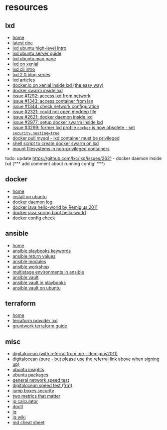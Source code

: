 
resources
=========

lxd
---

* [home](https://linuxcontainers.org/lxd/)
* [latest doc](https://lxd.readthedocs.io/en/latest/)
* [lxd ubuntu high-level intro](https://www.ubuntu.com/containers/lxd)
* [lxd ubuntu server guide](https://help.ubuntu.com/lts/serverguide/lxd.html)
* [lxd ubuntu man page](http://manpages.ubuntu.com/manpages/xenial/man1/lxd.1.html)
* [lxd on xenial](https://www.hiroom2.com/2016/06/19/ubuntu-16-04-run-containers-with-lxd-lxc)
* [lxd cli intro](https://linuxcontainers.org/lxd/getting-started-cli/)
* [lxd 2.0 blog series](https://stgraber.org/2016/03/11/lxd-2-0-blog-post-series-012/)
* [lxd articles](https://linuxcontainers.org/lxd/articles/)
* [docker.io on xenial inside lxd (the easy way)](https://s3hh.wordpress.com/2016/04/09/docker-in-lxd/)
* [docker swarm inside lxd](http://andrea.corbellini.name/2016/04/13/docker-swarm-inside-lxc/)
* [issue #1292: access lxd from network](https://github.com/lxc/lxd/issues/1292)
* [issue #1343: access container from lan](https://github.com/lxc/lxd/issues/1343)
* [issue #1344: check network configuration](https://github.com/lxc/lxd/issues/1344)
* [issue #2321: could not open moddep file](https://github.com/lxc/lxd/issues/2321)
* [issue #2621: docker daemon inside lxd](https://github.com/lxc/lxd/issues/2621)
* [issue #2977: setup docker swarm inside lxd](https://github.com/lxc/lxd/issues/2977)
* [issue #3299: former lxd profile `docker` is now obsolete - set `security.nesting=true`](https://github.com/lxc/lxd/issues/3299)
* [docker pull mysql - lxd container must be privileged](https://stackoverflow.com/questions/45731683/docker-pull-operation-not-permitted)
* [shell script to create docker swarm on lxd](https://gist.github.com/LawfulHacker/1f95ba8e1cfb566bb4167019c37ba5bd)
* [mount filesystems in non-privileged containers](http://blog.forshee.me/2016/02/container-mounts-in-ubuntu-1604.html)

todo: update https://github.com/lxc/lxd/issues/2621 - docker daemon inside lxd (*** add comment about running config! ***)

docker
------

* [home](https://www.docker.com/)
* [install on ubuntu](https://docs.docker.com/engine/installation/linux/docker-ce/ubuntu/)
* [docker daemon log](https://stackoverflow.com/questions/30969435/where-is-the-docker-daemon-log)
* [docker java hello-world by Remigius 2011](https://github.com/Remigius2011/webapp-hello-java)
* [docker java spring boot hello-world](https://howtodoinjava.com/docker/docker-hello-world-example)
* [docker config check](https://github.com/moby/moby/blob/master/contrib/check-config.sh)

ansible
-------

* [home](https://www.ansible.com/)
* [ansible playbooks keywords](http://docs.ansible.com/ansible/latest/playbooks_keywords.html)
* [ansible return values](http://docs.ansible.com/ansible/latest/common_return_values.html)
* [ansible modules](http://docs.ansible.com/ansible/latest/modules_by_category.html)
* [ansible workshop](https://willthames.github.io/devops-singapore-2016/)
* [multistage environments in ansible](https://www.digitalocean.com/community/tutorials/how-to-manage-multistage-environments-with-ansible)
* [ansible vault](http://docs.ansible.com/ansible/latest/vault.html)
* [ansible vault in playbooks](http://docs.ansible.com/ansible/latest/playbooks_vault.html)
* [ansible vault on ubuntu](https://www.digitalocean.com/community/tutorials/how-to-use-vault-to-protect-sensitive-ansible-data-on-ubuntu-16-04)

terraform
---------

* [home](https://www.terraform.io)
* [terraform provider lxd](https://github.com/sl1pm4t/terraform-provider-lxd)
* [gruntwork terraform guide](https://blog.gruntwork.io/a-comprehensive-guide-to-terraform-b3d32832baca)

misc
----

* [digitalocean (with referral from me - Remigius2011)](https://m.do.co/c/4d082f0c649f)
* [digitalocean (pure - but please use the referral link above when signing up)](https://www.digitalocean.com/)
* [ubuntu insights](https://insights.ubuntu.com/)
* [ubuntu packages](http://packages.ubuntu.com)
* [general network speed test](http://www.bandwidthplace.com/)
* [digitalocean speed test (fra1)](http://speedtest-fra1.digitalocean.com/)
* [jump boxes security](http://www.csoonline.com/article/2612700/data-protection/security-jump-boxes-improve-security-if-you-set-them-up-right.html)
* [two metrics that matter](https://diogomonica.com/2017/08/31/two-metrics-that-matter-for-host-security/)
* [ip calculator](http://jodies.de/ipcalc)
* [doctl](https://www.digitalocean.com/community/tutorials/how-to-use-doctl-the-official-digitalocean-command-line-client)
* [jq](https://stedolan.github.io/jq/)
* [jq wiki](https://github.com/stedolan/jq/wiki)
* [md cheat sheet](https://github.com/adam-p/markdown-here/wiki/Markdown-Cheatsheet)
